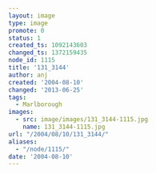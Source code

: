 ```yaml
---
layout: image
type: image
promote: 0
status: 1
created_ts: 1092143603
changed_ts: 1372159435
node_id: 1115
title: '131_3144'
author: anj
created: '2004-08-10'
changed: '2013-06-25'
tags:
  - Marlborough
images:
  - src: image/images/131_3144-1115.jpg
    name: 131_3144-1115.jpg
url: "/2004/08/10/131_3144/"
aliases:
  - "/node/1115/"
date: '2004-08-10'
---
```


